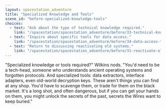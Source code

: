 ```yaml
---
layout: spacestation_adventure
title: "Specialized Knowledge and Tools"
scene_id: "before-specialized-knowledge-tools"
choices:
  - text: "Ask about the type of technical knowledge required."
    link: "/spacestation/spacestation_adventure/before/33-technical-knowledge-type/"
  - text: "Inquire about specific tools for data access."
    link: "/spacestation/spacestation_adventure/before/34-data-access-tools/"
  - text: "Return to discussing reactivating old systems."
    link: "/spacestation/spacestation_adventure/before/31-reactivate-old-systems/"
---
```


"Specialized knowledge or tools required?" Wilkins nods. "You'd need to be a tech-head, someone who understands ancient operating systems and forgotten protocols. And specialized tools: data extractors, interface adapters, even old-world decryption keys. These aren't things you can find at any shop. You'd have to scavenge them, or trade for them on the black market. It's a long shot, and often dangerous, but if you can get your hands on them, you might unlock the secrets of the past, secrets the Wires want to keep buried."
